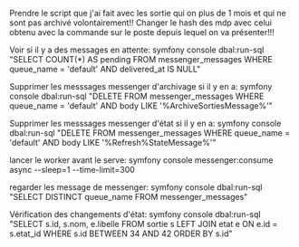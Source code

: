 Prendre le script que j'ai fait avec les sortie qui on plus de 1 mois et qui ne sont pas archivé volontairement!!
Changer le hash des mdp avec celui obtenu avec la commande sur le poste depuis lequel on va présenter!!!

Voir si il y a des messages en attente:
symfony console dbal:run-sql "SELECT COUNT(*) AS pending FROM messenger_messages WHERE queue_name = 'default' AND delivered_at IS NULL"

Supprimer les messsages messenger d'archivage si il y en a:
symfony console dbal:run-sql "DELETE FROM messenger_messages WHERE queue_name = 'default' AND body LIKE '%ArchiveSortiesMessage%'"

Supprimer les messsages messenger d'état si il y en a:
symfony console dbal:run-sql "DELETE FROM messenger_messages WHERE queue_name = 'default' AND body LIKE '%Refresh%StateMessage%'"

lancer le worker avant le serve:
symfony console messenger:consume async --sleep=1 --time-limit=300

regarder les message de messenger:
symfony console dbal:run-sql "SELECT DISTINCT queue_name FROM messenger_messages"

Vérification des changements d'état:
symfony console dbal:run-sql "SELECT s.id, s.nom, e.libelle FROM sortie s LEFT JOIN etat e ON e.id = s.etat_id WHERE s.id BETWEEN 34 AND 42 ORDER BY s.id"
